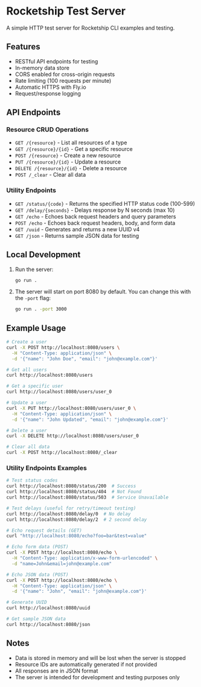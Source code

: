# Rocketship Test Server

A simple HTTP test server for Rocketship CLI examples and testing.

## Features

- RESTful API endpoints for testing
- In-memory data store
- CORS enabled for cross-origin requests
- Rate limiting (100 requests per minute)
- Automatic HTTPS with Fly.io
- Request/response logging

## API Endpoints

### Resource CRUD Operations

- `GET /{resource}` - List all resources of a type
- `GET /{resource}/{id}` - Get a specific resource
- `POST /{resource}` - Create a new resource
- `PUT /{resource}/{id}` - Update a resource
- `DELETE /{resource}/{id}` - Delete a resource
- `POST /_clear` - Clear all data

### Utility Endpoints

- `GET /status/{code}` - Returns the specified HTTP status code (100-599)
- `GET /delay/{seconds}` - Delays response by N seconds (max 10)
- `GET /echo` - Echoes back request headers and query parameters
- `POST /echo` - Echoes back request headers, body, and form data
- `GET /uuid` - Generates and returns a new UUID v4
- `GET /json` - Returns sample JSON data for testing

## Local Development

1. Run the server:

   ```bash
   go run .
   ```

2. The server will start on port 8080 by default. You can change this with the `-port` flag:
   ```bash
   go run . -port 3000
   ```

## Example Usage

```bash
# Create a user
curl -X POST http://localhost:8080/users \
  -H "Content-Type: application/json" \
  -d '{"name": "John Doe", "email": "john@example.com"}'

# Get all users
curl http://localhost:8080/users

# Get a specific user
curl http://localhost:8080/users/user_0

# Update a user
curl -X PUT http://localhost:8080/users/user_0 \
  -H "Content-Type: application/json" \
  -d '{"name": "John Updated", "email": "john@example.com"}'

# Delete a user
curl -X DELETE http://localhost:8080/users/user_0

# Clear all data
curl -X POST http://localhost:8080/_clear
```

### Utility Endpoints Examples

```bash
# Test status codes
curl http://localhost:8080/status/200  # Success
curl http://localhost:8080/status/404  # Not Found
curl http://localhost:8080/status/503  # Service Unavailable

# Test delays (useful for retry/timeout testing)
curl http://localhost:8080/delay/0  # No delay
curl http://localhost:8080/delay/2  # 2 second delay

# Echo request details (GET)
curl "http://localhost:8080/echo?foo=bar&test=value"

# Echo form data (POST)
curl -X POST http://localhost:8080/echo \
  -H "Content-Type: application/x-www-form-urlencoded" \
  -d "name=John&email=john@example.com"

# Echo JSON data (POST)
curl -X POST http://localhost:8080/echo \
  -H "Content-Type: application/json" \
  -d '{"name": "John", "email": "john@example.com"}'

# Generate UUID
curl http://localhost:8080/uuid

# Get sample JSON data
curl http://localhost:8080/json
```

## Notes

- Data is stored in memory and will be lost when the server is stopped
- Resource IDs are automatically generated if not provided
- All responses are in JSON format
- The server is intended for development and testing purposes only
